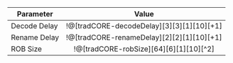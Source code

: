 | Parameter | Value |
|----------|:-------------:|
| Decode Delay | !@[tradCORE-decodeDelay][3][3][1][10][+1] |
| Rename Delay | !@[tradCORE-renameDelay][2][2][1][10][+1] |
| ROB Size | !@[tradCORE-robSize][64][6][1][10][^2] |
